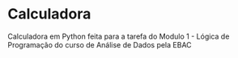 # Calculadora
Calculadora em Python feita para a tarefa do Modulo 1 - Lógica de Programação do curso de Análise de Dados pela EBAC
